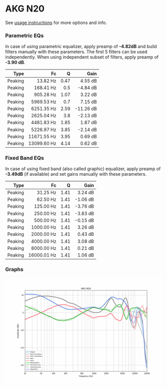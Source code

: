 # AKG N20
See [usage instructions](https://github.com/jaakkopasanen/AutoEq#usage) for more options and info.

### Parametric EQs
In case of using parametric equalizer, apply preamp of **-4.82dB** and build filters manually
with these parameters. The first 5 filters can be used independently.
When using independent subset of filters, apply preamp of **-3.90 dB**.

| Type    | Fc          |    Q | Gain      |
|--------:|------------:|-----:|----------:|
| Peaking | 13.82 Hz    | 0.47 | 4.55 dB   |
| Peaking | 168.41 Hz   | 0.5  | -4.84 dB  |
| Peaking | 905.28 Hz   | 1.07 | 3.22 dB   |
| Peaking | 5969.53 Hz  | 0.7  | 7.15 dB   |
| Peaking | 6251.35 Hz  | 2.59 | -11.26 dB |
| Peaking | 2625.04 Hz  | 3.8  | -2.13 dB  |
| Peaking | 4481.83 Hz  | 1.85 | 1.87 dB   |
| Peaking | 5226.97 Hz  | 3.85 | -2.14 dB  |
| Peaking | 11671.55 Hz | 3.95 | 0.69 dB   |
| Peaking | 13099.60 Hz | 4.14 | 0.62 dB   |

### Fixed Band EQs
In case of using fixed band (also called graphic) equalizer, apply preamp of **-3.49dB**
(if available) and set gains manually with these parameters.

| Type    | Fc          |    Q | Gain     |
|--------:|------------:|-----:|---------:|
| Peaking | 31.25 Hz    | 1.41 | 3.24 dB  |
| Peaking | 62.50 Hz    | 1.41 | -1.06 dB |
| Peaking | 125.00 Hz   | 1.41 | -3.76 dB |
| Peaking | 250.00 Hz   | 1.41 | -3.83 dB |
| Peaking | 500.00 Hz   | 1.41 | -0.15 dB |
| Peaking | 1000.00 Hz  | 1.41 | 3.26 dB  |
| Peaking | 2000.00 Hz  | 1.41 | 0.43 dB  |
| Peaking | 4000.00 Hz  | 1.41 | 3.08 dB  |
| Peaking | 8000.00 Hz  | 1.41 | 0.21 dB  |
| Peaking | 16000.01 Hz | 1.41 | 1.06 dB  |

### Graphs
![](./AKG%20N20.png)
